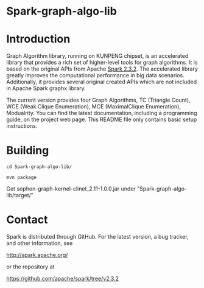 # Spark-graph-algo-lib



Introduction
============

Graph Algorithm library, running on KUNPENG chipset, is an accelerated library that provides a rich set of higher-level tools for graph algorithms. It is based on the original APIs from Apache  [Spark 2.3.2](https://github.com/apache/spark/tree/v2.3.2). The accelerated library greatly improves the computational performance in big data scenarios. Additionally, it provides several original created APIs which are not included in Apache Spark graphx library.

The current version provides four Graph Algorithms, TC (Triangle Count), WCE (Weak Clique Enumeration), MCE (MaximalClique Enumeration), Modualrity. You can find the latest documentation, including a programming guide, on the project web page. This README file only contains basic setup instructions.





Building
========

    cd Spark-graph-algo-lib/
 
    mvn package

 
 Get sophon-graph-kernel-clinet_2.11-1.0.0.jar under "Spark-graph-algo-lib/target/"
 


Contact
=======

Spark is distributed through GitHub. For the latest version, a bug tracker,
and other information, see

  http://spark.apache.org/

or the repository at

  https://github.com/apache/spark/tree/v2.3.2
